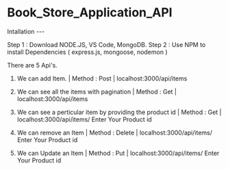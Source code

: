 # Book_Store_Application_API

Intallation ---

Step 1 : Download NODE.JS, VS Code, MongoDB.
Step 2 : Use NPM to install Dependencies ( express.js, mongoose, nodemon )


There are 5 Api's.

1. We can add Item.    | Method : Post |  localhost:3000/api/items

2. We can see all the items with pagination      | Method : Get |  localhost:3000/api/items

3. We can see a perticular item by providing the product id        | Method : Get | localhost:3000/api/items/ Enter Your Product id

4. We can remove an Item    | Method : Delete |   localhost:3000/api/items/ Enter Your Product id

5. We can Update an Item    | Method : Put   |    localhost:3000/api/items/  Enter Your Product id 
